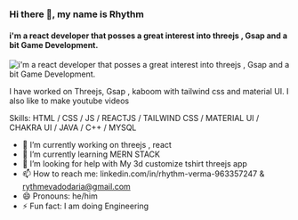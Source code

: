 
### Hi there 👋, my name is Rhythm
####  i'm a react developer that posses a great interest into threejs , Gsap and a bit Game Development.
![ i'm a react developer that posses a great interest into threejs , Gsap and a bit Game Development.](https://media.licdn.com/dms/image/D4D16AQFWlgnIn_5pqw/profile-displaybackgroundimage-shrink_350_1400/0/1693920785846?e=1729123200&v=beta&t=B1KklQ1VKMTsjGzrYahLJ44HtvpE_FTwSkT3RRhV8FM)

 I have worked on Threejs, Gsap , kaboom with tailwind css and material UI. I also like to make youtube videos

Skills: HTML / CSS / JS / REACTJS / TAILWIND CSS / MATERIAL UI / CHAKRA UI / JAVA / C++ / MYSQL

- 🔭 I’m currently working on threejs , react  
- 🌱 I’m currently learning MERN STACK 
- 🤔 I’m looking for help with My 3d customize tshirt threejs app 
- 📫 How to reach me: linkedin.com/in/rhythm-verma-963357247 & rythmevadodaria@gmail.com 
- 😄 Pronouns: he/him 
- ⚡ Fun fact: I am doing Engineering  





